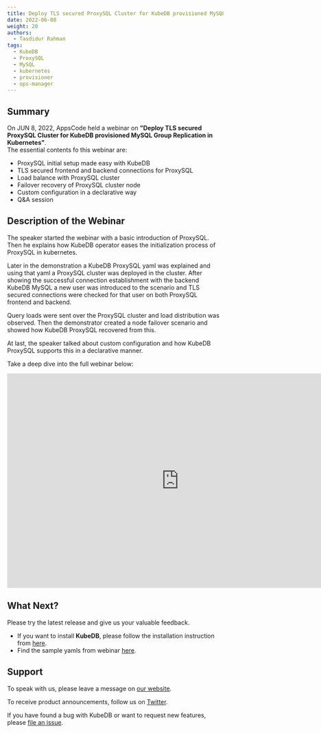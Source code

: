 ```yaml
---
title: Deploy TLS secured ProxySQL Cluster for KubeDB provisioned MySQL Group Replication in Kubernetes
date: 2022-06-08
weight: 20
authors:
  - Tasdidur Rahman 
tags:
  - KubeDB
  - ProxySQL
  - MySQL
  - kubernetes
  - provisioner
  - ops-manager
---
```


## Summary

On JUN 8, 2022, AppsCode held a webinar on **"Deploy TLS secured ProxySQL Cluster for KubeDB provisioned MySQL Group Replication in Kubernetes"**. <br>
The essential contents fo this webinar are: <br>
* ProxySQL initial setup made easy with KubeDB
* TLS secured frontend and backend connections for ProxySQL
* Load balance with ProxySQL cluster
* Failover recovery of ProxySQL cluster node
* Custom configuration in a declarative way
* Q&A session


## Description of the Webinar

The speaker started the webinar with a basic introduction of ProxySQL. Then he explains how KubeDB operator eases the initialization process of ProxySQL in kubernetes.

Later in the demonstration a KubeDB ProxySQL yaml was explained and using that yaml a ProxySQL cluster was deployed in the cluster. After showing the successful connection establishment with the backend KubeDB MySQL a new user was introduced to the scenario and TLS secured connections were checked for that user on both ProxySQL frontend and backend.

Query loads were sent over the ProxySQL cluster and load distribution was observed. Then the demonstrator created a node failover scenario and showed how KubeDB ProxySQL recovered from this.

At last, the speaker talked about custom configuration and how KubeDB ProxySQL supports this in a declarative manner.

Take a deep dive into the full webinar below:

<iframe style="height: 500px; width: 800px" src="https://www.youtube.com/embed/oFi37vqCjcw" title="YouTube video player" frameborder="0" allow="accelerometer; autoplay; clipboard-write; encrypted-media; gyroscope; picture-in-picture" allowfullscreen></iframe>

## What Next?

Please try the latest release and give us your valuable feedback.

* If you want to install **KubeDB**, please follow the installation instruction from [here](https://kubedb.com/docs/v2022.05.24/setup/).
* Find the sample yamls from webinar [here](https://github.com/kubedb/project/tree/master/demo/proxysql/webinar-2022.06.08).


## Support

To speak with us, please leave a message on [our website](https://appscode.com/contact/).

To receive product announcements, follow us on [Twitter](https://twitter.com/KubeVault).

If you have found a bug with KubeDB or want to request new features, please [file an issue](https://github.com/kubedb/project/issues/new).
